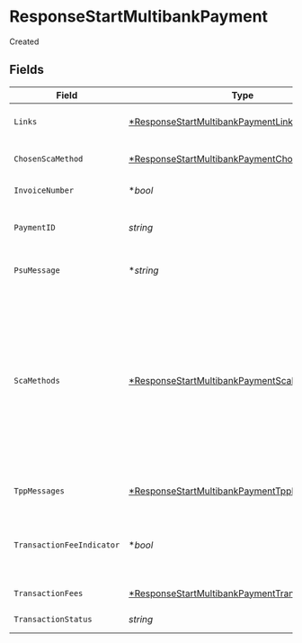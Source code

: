 # ResponseStartMultibankPayment

Created


## Fields

| Field                                                                                                                                                                                                                                                                                                       | Type                                                                                                                                                                                                                                                                                                        | Required                                                                                                                                                                                                                                                                                                    | Description                                                                                                                                                                                                                                                                                                 | Example                                                                                                                                                                                                                                                                                                     |
| ----------------------------------------------------------------------------------------------------------------------------------------------------------------------------------------------------------------------------------------------------------------------------------------------------------- | ----------------------------------------------------------------------------------------------------------------------------------------------------------------------------------------------------------------------------------------------------------------------------------------------------------- | ----------------------------------------------------------------------------------------------------------------------------------------------------------------------------------------------------------------------------------------------------------------------------------------------------------- | ----------------------------------------------------------------------------------------------------------------------------------------------------------------------------------------------------------------------------------------------------------------------------------------------------------- | ----------------------------------------------------------------------------------------------------------------------------------------------------------------------------------------------------------------------------------------------------------------------------------------------------------- |
| `Links`                                                                                                                                                                                                                                                                                                     | [*ResponseStartMultibankPaymentLinks](../../models/shared/responsestartmultibankpaymentlinks.md)                                                                                                                                                                                                            | :heavy_minus_sign:                                                                                                                                                                                                                                                                                          | Lista de hipervínculos para ser reconocidos por el TPP                                                                                                                                                                                                                                                      |                                                                                                                                                                                                                                                                                                             |
| `ChosenScaMethod`                                                                                                                                                                                                                                                                                           | [*ResponseStartMultibankPaymentChosenScaMethod](../../models/shared/responsestartmultibankpaymentchosenscamethod.md)                                                                                                                                                                                        | :heavy_minus_sign:                                                                                                                                                                                                                                                                                          | NO SOPORTADO EN ESTA VERSIÓN. SOLO EMBEBIDO                                                                                                                                                                                                                                                                 |                                                                                                                                                                                                                                                                                                             |
| `InvoiceNumber`                                                                                                                                                                                                                                                                                             | **bool*                                                                                                                                                                                                                                                                                                     | :heavy_minus_sign:                                                                                                                                                                                                                                                                                          | Número de factura/recibo                                                                                                                                                                                                                                                                                    | false                                                                                                                                                                                                                                                                                                       |
| `PaymentID`                                                                                                                                                                                                                                                                                                 | *string*                                                                                                                                                                                                                                                                                                    | :heavy_check_mark:                                                                                                                                                                                                                                                                                          | Identificador del recurso que referencia a la iniciación de pago.                                                                                                                                                                                                                                           | 1b3ab8e8-0fd5-43d2-946e-d75958b172e7                                                                                                                                                                                                                                                                        |
| `PsuMessage`                                                                                                                                                                                                                                                                                                | **string*                                                                                                                                                                                                                                                                                                   | :heavy_minus_sign:                                                                                                                                                                                                                                                                                          | Texto enviado al TPP a través del HUB para ser mostrado al PSU.                                                                                                                                                                                                                                             | Mensaje de ejemplo                                                                                                                                                                                                                                                                                          |
| `ScaMethods`                                                                                                                                                                                                                                                                                                | [*ResponseStartMultibankPaymentScaMethods](../../models/shared/responsestartmultibankpaymentscamethods.md)                                                                                                                                                                                                  | :heavy_minus_sign:                                                                                                                                                                                                                                                                                          | Este elemento es contenido si SCA es requerido y si el PSU puede elegir entre diferentes métodos de autenticación. Si este dato es contenido también se informará el link "selectAuthenticationM ethod”. Estos métodos deberán ser presentados al PSU. Nota: Solo si ASPSP soporta selección del método SCA |                                                                                                                                                                                                                                                                                                             |
| `TppMessages`                                                                                                                                                                                                                                                                                               | [*ResponseStartMultibankPaymentTppMessages](../../models/shared/responsestartmultibankpaymenttppmessages.md)                                                                                                                                                                                                | :heavy_minus_sign:                                                                                                                                                                                                                                                                                          | Mensaje para el TPP enviado a través del HUB.                                                                                                                                                                                                                                                               |                                                                                                                                                                                                                                                                                                             |
| `TransactionFeeIndicator`                                                                                                                                                                                                                                                                                   | **bool*                                                                                                                                                                                                                                                                                                     | :heavy_minus_sign:                                                                                                                                                                                                                                                                                          | Si es igual a "true", la transacción implicará una comisión según el ASPSP o según lo acordado entre ASPSP y PSU.                                                                                                                                                                                           | false                                                                                                                                                                                                                                                                                                       |
| `TransactionFees`                                                                                                                                                                                                                                                                                           | [*ResponseStartMultibankPaymentTransactionFees](../../models/shared/responsestartmultibankpaymenttransactionfees.md)                                                                                                                                                                                        | :heavy_minus_sign:                                                                                                                                                                                                                                                                                          | Comisiones asociadas al pago.                                                                                                                                                                                                                                                                               |                                                                                                                                                                                                                                                                                                             |
| `TransactionStatus`                                                                                                                                                                                                                                                                                         | *string*                                                                                                                                                                                                                                                                                                    | :heavy_check_mark:                                                                                                                                                                                                                                                                                          | Estado de la transacción.                                                                                                                                                                                                                                                                                   | RCVD                                                                                                                                                                                                                                                                                                        |